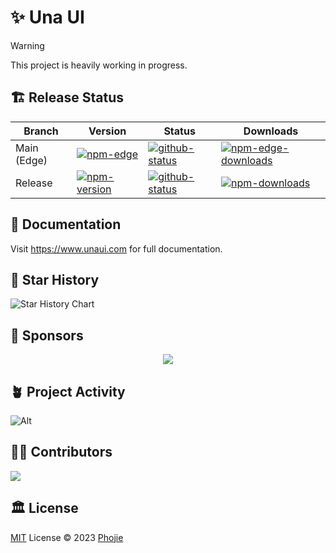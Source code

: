 # ✨ Una UI

> [!WARNING]
> This project is heavily working in progress.

## 🏗️ Release Status

| Branch | Version | Status | Downloads |
| --- | --- | --- | --- |
| Main (Edge) | [![npm-edge][npm-edge-src]][npm-edge-href] | [![github-status][github-status-src-main]][github-status-href-main] | [![npm-edge-downloads][npm-edge-downloads-src]][npm-edge-downloads-href] |
| Release | [![npm-version][npm-version-src]][npm-version-href] | [![github-status][github-status-src-release]][github-status-href-release] | [![npm-downloads][npm-downloads-src]][npm-downloads-href] |

## 📙 Documentation

Visit https://www.unaui.com for full documentation.

## 🌠 Star History

<picture>
  <source media="(prefers-color-scheme: dark)" srcset="https://api.star-history.com/svg?repos=una-ui/una-ui&type=Date&theme=dark" />
  <source media="(prefers-color-scheme: light)" srcset="https://api.star-history.com/svg?repos=una-ui/una-ui&type=Date" />
  <img alt="Star History Chart" src="https://api.star-history.com/svg?repos=una-ui/una-ui&type=Date" />
</picture>

## 🌻 Sponsors

<p align="center">
  <a href="https://cdn.jsdelivr.net/gh/phojie/static/sponsors.svg">
    <img src='https://cdn.jsdelivr.net/gh/phojie/static/sponsors.svg'/>
  </a>
</p>

## 🪴 Project Activity

![Alt](https://repobeats.axiom.co/api/embed/49dee6a65be83113d1241c7bd38f23e211a0f189.svg "Repobeats analytics image")

## 👨‍💻 Contributors

<a href="https://github.com/una-ui/una-ui/graphs/contributors">
  <img src="https://contrib.rocks/image?repo=una-ui/una-ui" />
</a>

## 🏛️ License

[MIT](./LICENSE) License © 2023 [Phojie](https://github.com/phojie)

<!-- Badge Variables -->

[npm-version-src]: https://img.shields.io/npm/v/@una-ui/preset?style=flat&colorA=18181B&colorB=CA8A04
[npm-version-href]: https://npmjs.com/package/@una-ui/preset
[npm-edge-src]: https://img.shields.io/npm/v/@una-ui/preset-edge?style=flat&colorA=18181B&colorB=CA8A04
[npm-edge-href]: https://npmjs.com/package/@una-ui/preset-edge
[npm-downloads-src]: https://img.shields.io/npm/dm/@una-ui/preset?style=flat&colorA=18181B&colorB=CA8A04
[npm-downloads-href]: https://npmjs.com/package/@una-ui/preset
[npm-edge-downloads-src]: https://img.shields.io/npm/dm/@una-ui/preset-edge?style=flat&colorA=18181B&colorB=CA8A04
[npm-edge-downloads-href]: https://npmjs.com/package/@una-ui/preset-edge
[github-status-src-main]: https://img.shields.io/github/checks-status/una-ui/una-ui/main?style=flat&colorA=18181B&colorB=CA8A04
[github-status-src-release]: https://img.shields.io/github/checks-status/una-ui/una-ui/release?style=flat&colorA=18181B&colorB=CA8A04
[github-status-href-main]: https://github.com/una-ui/una-ui/actions/workflows/ci.yml
[github-status-href-release]: https://github.com/una-ui/una-ui/actions/workflows/release.yml
